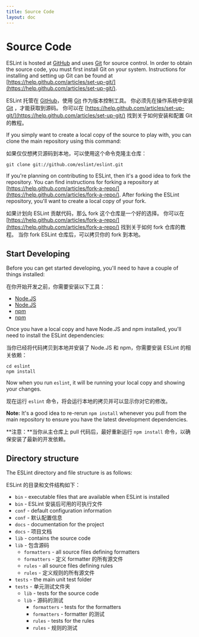 ```yaml
---
title: Source Code
layout: doc
---
```

<!-- Note: No pull requests accepted for this file. See README.md in the root directory for details. -->

# Source Code

ESLint is hosted at [GitHub](https://github.com/eslint/eslint) and uses [Git](https://git-scm.com/) for source control. In order to obtain the source code, you must first install Git on your system. Instructions for installing and setting up Git can be found at [https://help.github.com/articles/set-up-git/](https://help.github.com/articles/set-up-git/).

ESLint 托管在 [GitHub](https://github.com/eslint/eslint)，使用 [Git](https://git-scm.com/) 作为版本控制工具。
你必须先在操作系统中安装 [Git](http://git-scm.com/) ，才能获取到源码。
你可以在 [https://help.github.com/articles/set-up-git/](https://help.github.com/articles/set-up-git/) 找到关于如何安装和配置 Git 的教程。

If you simply want to create a local copy of the source to play with, you can clone the main repository using this command:

如果仅仅想拷贝源码到本地，可以使用这个命令克隆主仓库：

    git clone git://github.com/eslint/eslint.git

If you're planning on contributing to ESLint, then it's a good idea to fork the repository. You can find instructions for forking a repository at [https://help.github.com/articles/fork-a-repo/](https://help.github.com/articles/fork-a-repo/). After forking the ESLint repository, you'll want to create a local copy of your fork.

如果计划向 ESLint 贡献代码，那么 fork 这个仓库是一个好的选择。
你可以在 [https://help.github.com/articles/fork-a-repo/](https://help.github.com/articles/fork-a-repo/) 找到关于如何 fork 仓库的教程。
当你 fork ESLint 仓库后，可以拷贝你的 fork 到本地。

## Start Developing

Before you can get started developing, you'll need to have a couple of things installed:

在你开始开发之前，你需要安装以下工具：

* [Node.JS](https://nodejs.org)
* [Node.JS](https://nodejs.org)
* [npm](https://www.npmjs.com/)
* [npm](https://www.npmjs.com/)

Once you have a local copy and have Node.JS and npm installed, you'll need to install the ESLint dependencies:

当你已经将代码拷贝到本地并安装了 Node.JS 和 npm，你需要安装 ESLint 的相关依赖：

    cd eslint
    npm install

Now when you run `eslint`, it will be running your local copy and showing your changes.

现在运行 `eslint` 命令，将会运行本地的拷贝并可以显示你对它的修改。

**Note:** It's a good idea to re-rerun `npm install` whenever you pull from the main repository to ensure you have the latest development dependencies.

**注意：**当你从主仓库上 pull 代码后，最好重新运行 `npm install` 命令，以确保安装了最新的开发依赖。

## Directory structure

The ESLint directory and file structure is as follows:

ESLint 的目录和文件结构如下：

* `bin` - executable files that are available when ESLint is installed
* `bin` - ESLint 安装后可用的可执行文件
* `conf` - default configuration information
* `conf` - 默认配置信息
* `docs` - documentation for the project
* `docs` - 项目文档
* `lib` - contains the source code
* `lib` - 包含源码
    * `formatters` - all source files defining formatters
    * `formatters` - 定义 formatter 的所有源文件
    * `rules` - all source files defining rules
    * `rules` - 定义规则的所有源文件
* `tests` - the main unit test folder
* `tests` - 单元测试文件夹
    * `lib` - tests for the source code
    * `lib` - 源码的测试
        * `formatters` - tests for the formatters
        * `formatters` - formatter 的测试
        * `rules` - tests for the rules
        * `rules` - 规则的测试
